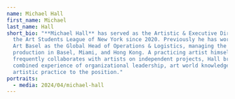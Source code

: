 ```yaml
---
name: Michael Hall
first_name: Michael
last_name: Hall
short_bio: "**Michael Hall** has served as the Artistic & Executive Director of
  the Art Students League of New York since 2020. Previously he has worked for
  Art Basel as the Global Head of Operations & Logistics, managing the fair’s
  production in Basel, Miami, and Hong Kong. A practicing artist himself who
  frequently collaborates with artists on independent projects, Hall brings the
  combined experience of organizational leadership, art world knowledge, and
  artistic practice to the position."
portraits:
  - media: 2024/04/michael-hall
---
```


